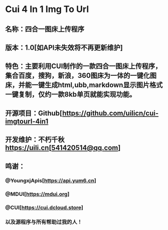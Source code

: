 # Cui 4 In 1 Img To Url

## 名称：四合一图床上传程序

## 版本：1.0[如API未失效将不再更新维护]

## 特色：主要利用CUI制作的一款四合一图床上传程序，集合百度，搜狗，新浪，360图床为一体的一键化图床，并能一键生成html,ubb,markdown显示图片格式一键复制，仅约一款8kb单页就能实现功能。

## 开源项目：Github[https://github.com/uilicn/cui-imgtourl-4in1

## 开发维护：不朽千秋<https://uili.cn>[541420514@qq.com]

## 鸣谢：

### @YoungxjApis[https://api.yum6.cn]

### @MDUI[https://mdui.org]

### @CUI[https://cui.dcloud.store]

### 以及源程序与所有帮助过我的人！
